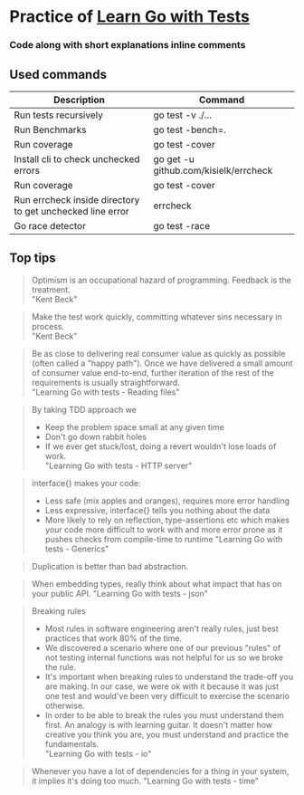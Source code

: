 # Practice of [Learn Go with Tests](https://quii.gitbook.io/learn-go-with-tests/)

### Code along with short explanations inline comments

## Used commands

| Description                                               | Command                               |
| --------------------------------------------------------- | ------------------------------------- |
| Run tests recursively                                     | go test -v ./...                      |
| Run Benchmarks                                            | go test -bench=.                      |
| Run coverage                                              | go test -cover                        |
| Install cli to check unchecked errors                     | go get -u github.com/kisielk/errcheck |
| Run coverage                                              | go test -cover                        |
| Run errcheck inside directory to get unchecked line error | errcheck                              |
| Go race detector                                          | go test -race                         |

## Top tips

> Optimism is an occupational hazard of programming. Feedback is the treatment.  
> "Kent Beck"

> Make the test work quickly, committing whatever sins necessary in process.  
> "Kent Beck"

> Be as close to delivering real consumer value as quickly as possible (often called a "happy path"). Once we have delivered a small amount of consumer value end-to-end, further iteration of the rest of the requirements is usually straightforward.  
> "Learning Go with tests - Reading files"

> By taking TDD approach we
>
> - Keep the problem space small at any given time
> - Don't go down rabbit holes
> - If we ever get stuck/lost, doing a revert wouldn't lose loads of work.  
>   "Learning Go with tests - HTTP server"

> interface{} makes your code:
>
> - Less safe (mix apples and oranges), requires more error handling
> - Less expressive, interface{} tells you nothing about the data
> - More likely to rely on reflection, type-assertions etc which makes your code more difficult to work with and more error prone as it pushes checks from compile-time to runtime
>   "Learning Go with tests - Generics"

> Duplication is better than bad abstraction.

> When embedding types, really think about what impact that has on your public API.
> "Learning Go with tests - json"

> Breaking rules
>
> - Most rules in software engineering aren't really rules, just best practices that work 80% of the time.
> - We discovered a scenario where one of our previous "rules" of not testing internal functions was not helpful for us so we broke the rule.
> - It's important when breaking rules to understand the trade-off you are making. In our case, we were ok with it because it was just one test and would've been very difficult to exercise the scenario otherwise.
> - In order to be able to break the rules you must understand them first. An analogy is with learning guitar. It doesn't matter how creative you think you are, you must understand and practice the fundamentals.  
>   "Learning Go with tests - io"

> Whenever you have a lot of dependencies for a thing in your system, it implies it's doing too much.
> "Learning Go with tests - time"
